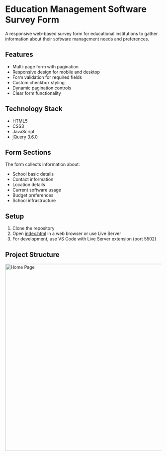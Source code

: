 # Education Management Software Survey Form

A responsive web-based survey form for educational institutions to gather information about their software management needs and preferences.

## Features

- Multi-page form with pagination
- Responsive design for mobile and desktop
- Form validation for required fields
- Custom checkbox styling
- Dynamic pagination controls
- Clear form functionality

## Technology Stack

- HTML5
- CSS3
- JavaScript
- jQuery 3.6.0

## Form Sections

The form collects information about:

- School basic details
- Contact information
- Location details
- Current software usage
- Budget preferences
- School infrastructure

## Setup

1. Clone the repository
2. Open [index.html](index.html) in a web browser or use Live Server
3. For development, use VS Code with Live Server extension (port 5502)

## Project Structure



<img src="https://drive.google.com/uc?id=1FinUQIqIxv4LwGkRhsmJx0jQO-OzcCxc" alt="Home Page" width="600">


